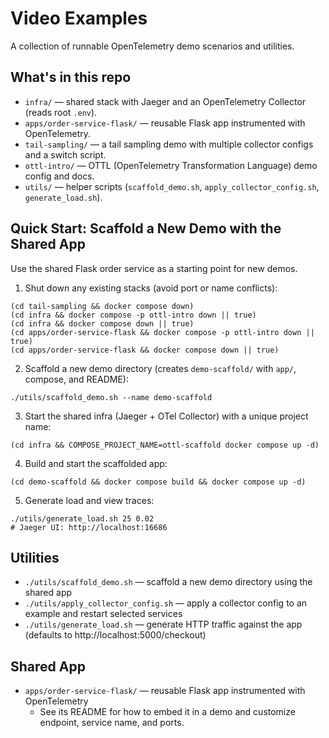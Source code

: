 # Video Examples

A collection of runnable OpenTelemetry demo scenarios and utilities.

## What's in this repo

- `infra/` — shared stack with Jaeger and an OpenTelemetry Collector (reads root `.env`).
- `apps/order-service-flask/` — reusable Flask app instrumented with OpenTelemetry.
- `tail-sampling/` — a tail sampling demo with multiple collector configs and a switch script.
- `ottl-intro/` — OTTL (OpenTelemetry Transformation Language) demo config and docs.
- `utils/` — helper scripts (`scaffold_demo.sh`, `apply_collector_config.sh`, `generate_load.sh`).

## Quick Start: Scaffold a New Demo with the Shared App

Use the shared Flask order service as a starting point for new demos.

1) Shut down any existing stacks (avoid port or name conflicts):

```
(cd tail-sampling && docker compose down)
(cd infra && docker compose -p ottl-intro down || true)
(cd infra && docker compose down || true)
(cd apps/order-service-flask && docker compose -p ottl-intro down || true)
(cd apps/order-service-flask && docker compose down || true)
```

2) Scaffold a new demo directory (creates `demo-scaffold/` with `app/`, compose, and README):

```
./utils/scaffold_demo.sh --name demo-scaffold
```

3) Start the shared infra (Jaeger + OTel Collector) with a unique project name:

```
(cd infra && COMPOSE_PROJECT_NAME=ottl-scaffold docker compose up -d)
```

4) Build and start the scaffolded app:

```
(cd demo-scaffold && docker compose build && docker compose up -d)
```

5) Generate load and view traces:

```
./utils/generate_load.sh 25 0.02
# Jaeger UI: http://localhost:16686
```

## Utilities

- `./utils/scaffold_demo.sh` — scaffold a new demo directory using the shared app
- `./utils/apply_collector_config.sh` — apply a collector config to an example and restart selected services
- `./utils/generate_load.sh` — generate HTTP traffic against the app (defaults to http://localhost:5000/checkout)

## Shared App

- `apps/order-service-flask/` — reusable Flask app instrumented with OpenTelemetry
  - See its README for how to embed it in a demo and customize endpoint, service name, and ports.
